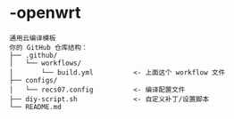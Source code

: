 # -openwrt
```
通用云编译模板
你的 GitHub 仓库结构：
├── .github/
│   └── workflows/
│       └── build.yml          <- 上面这个 workflow 文件 
├── configs/
│   └── recs07.config          <- 编译配置文件           
├── diy-script.sh              <- 自定义补丁/设置脚本    
└── README.md
```                                      


